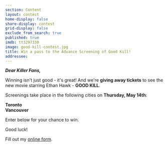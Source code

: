 ```yaml
---
section: Content
layout: contest
home-display: false
share-display: contest
grid-display: false
exclude_from_search: true
published: true
imdb: tt3297330
image: good-kill-contest.jpg
title: Win a pass to the Advance Screening of Good Kill!
addressee: 
---
```

**_Dear Killer Fans,_**

Winning isn't just good - it's great! And we're **giving away tickets** to see the new movie starring Ethan Hawk - **GOOD KILL**.

Screenings take place in the following cities on **Thursday, May 14th**:

**Toronto**  
**Vancouver**

Enter below for your chance to win.

Good luck!

<div id="wufoo-m1q7udpk1vyd2gy">
Fill out my <a href="https://dearcastandcrew.wufoo.com/forms/m1q7udpk1vyd2gy">online form</a>.
</div>
<script type="text/javascript">var m1q7udpk1vyd2gy;(function(d, t) {
var s = d.createElement(t), options = {
'userName':'dearcastandcrew',
'formHash':'m1q7udpk1vyd2gy',
'autoResize':true,
'height':'467',
'async':true,
'host':'wufoo.com',
'header':'hide',
'ssl':true};
s.src = ('https:' == d.location.protocol ? 'https://' : 'http://') + 'www.wufoo.com/scripts/embed/form.js';
s.onload = s.onreadystatechange = function() {
var rs = this.readyState; if (rs) if (rs != 'complete') if (rs != 'loaded') return;
try { m1q7udpk1vyd2gy = new WufooForm();m1q7udpk1vyd2gy.initialize(options);m1q7udpk1vyd2gy.display(); } catch (e) {}};
var scr = d.getElementsByTagName(t)[0], par = scr.parentNode; par.insertBefore(s, scr);
})(document, 'script');</script>



